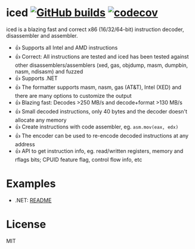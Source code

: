 # iced [![GitHub builds](https://github.com/joharasmus/iced/workflows/GitHub%20CI/badge.svg)](https://github.com/joharasmus/iced/actions) [![codecov](https://codecov.io/gh/joharasmus/iced/branch/master/graph/badge.svg)](https://codecov.io/gh/joharasmus/iced)

iced is a blazing fast and correct x86 (16/32/64-bit) instruction decoder, disassembler and assembler.

- 👍 Supports all Intel and AMD instructions
- 👍 Correct: All instructions are tested and iced has been tested against other disassemblers/assemblers (xed, gas, objdump, masm, dumpbin, nasm, ndisasm) and fuzzed
- 👍 Supports .NET
- 👍 The formatter supports masm, nasm, gas (AT&T), Intel (XED) and there are many options to customize the output
- 👍 Blazing fast: Decodes >250 MB/s and decode+format >130 MB/s
- 👍 Small decoded instructions, only 40 bytes and the decoder doesn't allocate any memory
- 👍 Create instructions with code assembler, eg. `asm.mov(eax, edx)`
- 👍 The encoder can be used to re-encode decoded instructions at any address
- 👍 API to get instruction info, eg. read/written registers, memory and rflags bits; CPUID feature flag, control flow info, etc

# Examples

- .NET: [README](https://github.com/joharasmus/iced/blob/master/src/csharp/README.md)

# License

MIT

